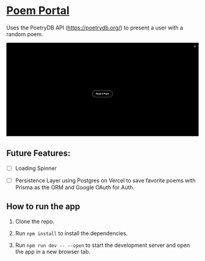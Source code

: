 # [Poem Portal](https://poemportal.vercel.app/)

Uses the PoetryDB API (https://poetrydb.org/) to present a user with a random poem.

![alt text](https://raw.githubusercontent.com/Ari-S-123/Poem-Portal/refs/heads/main/Poem%20Portal%20Screenshot.png)

## Future Features:

- [ ] Loading Spinner

- [ ] Persistence Layer using Postgres on Vercel to save favorite poems with Prisma as the ORM and Google OAuth for
      Auth.

## How to run the app

1. Clone the repo.

2. Run `npm install` to install the dependencies.

3. Run `npm run dev -- --open` to start the development server and open the app in a new browser tab.
